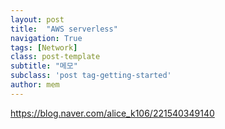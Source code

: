 ```yaml
---
layout: post
title:  "AWS serverless"
navigation: True
tags: [Network]
class: post-template
subtitle: "메모"
subclass: 'post tag-getting-started'
author: mem
---
```


https://blog.naver.com/alice_k106/221540349140